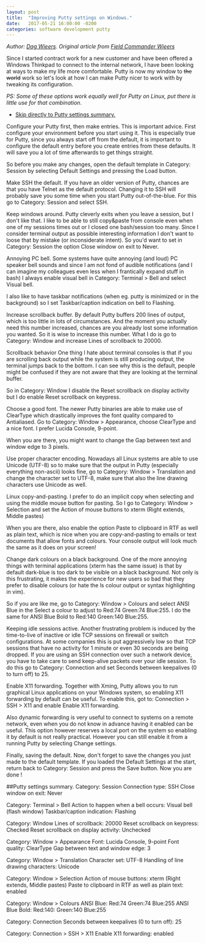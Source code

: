 ```yaml
---
layout: post
title:  "Improving Putty settings on Windows."
date:   2017-05-21 16:00:00 -0200
categories: software development putty
---
```


*Author: [Dag Wieers](https://twitter.com/dagwieers). Original article from  [Field Commander Wieers](http://dag.wiee.rs/blog/content/improving-putty-settings-on-windows)*

Since I started contract work for a new customer and have been offered a Windows Thinkpad to connect to the internal network, I have been looking at ways to make my life more comfortable. Putty is now my window to ~~the world~~ work so let's look at how I can make Putty nicer to work with by tweaking its configuration.

_PS: Some of these options work equally well for Putty on Linux, put there is little use for that combination._

* [Skip directly to Putty settings summary.](#settings-summary)

Configure your Putty first, then make entries.
This is important advice. First configure your environment before you start using it. This is especially true for Putty, since you always start off from the default, it is important to configure the default entry before you create entries from these defaults. It will save you a lot of time afterwards to get things straight.

So before you make any changes, open the default template in Category: Session by selecting Default Settings and pressing the Load button.

Make SSH the default.
If you have an older version of Putty, chances are that you have Telnet as the default protocol. Changing it to SSH will probably save you some time when you start Putty out-of-the-blue. For this go to Category: Session and select SSH.

Keep windows around.
Putty cleverly exits when you leave a session, but I don't like that. I like to be able to still copy&paste from console even when one of my sessions times out or I closed one bash/session too many. Since I consider terminal output as possible interesting information I don't want to loose that by mistake (or inconsiderate intent). So you'd want to set in Category: Session the option Close window on exit to Never.

Annoying PC bell.
Some systems have quite annoying (and loud) PC speaker bell sounds and since I am not fond of audible notifications (and I can imagine my colleagues even less when I frantically expand stuff in bash) I always enable visual bell in Category: Terminal > Bell and select Visual bell.

I also like to have taskbar notifications (when eg. putty is minimized or in the background) so I set Taskbar/caption indication on bell to Flashing.

Increase scrollback buffer.
By default Putty buffers 200 lines of output, which is too little in lots of circumstances. And the moment you actually need this number increased, chances are you already lost some information you wanted. So it is wise to increase this number. What I do is go to Category: Window and increase Lines of scrollback to 20000.

Scrollback behavior
One thing I hate about terminal consoles is that if you are scrolling back output while the system is still producing output, the terminal jumps back to the bottom. I can see why this is the default, people might be confused if they are not aware that they are looking at the terminal buffer.

So in Category: Window I disable the Reset scrollback on display activity but I do enable Reset scrollback on keypress.

Choose a good font.
The newer Putty binaries are able to make use of ClearType which drastically improves the font quality compared to Antialiased. Go to Category: Window > Appearance, choose ClearType and a nice font. I prefer Lucida Console, 9-point.

When you are there, you might want to change the Gap between text and window edge to 3 pixels.

Use proper character encoding.
Nowadays all Linux systems are able to use Unicode (UTF-8) so to make sure that the output in Putty (especially everything non-ascii) looks fine, go to Category: Window > Translation and change the character set to UTF-8, make sure that also the line drawing characters use Unicode as well.

Linux copy-and-pasting.
I prefer to do an implicit copy when selecting and using the middle mouse button for pasting. So I go to Category: Window > Selection and set the Action of mouse buttons to xterm (Right extends, Middle pastes)

When you are there, also enable the option Paste to clipboard in RTF as well as plain text, which is nice when you are copy-and-pasting to emails or text documents that allow fonts and colours. Your console output will look much the same as it does on your screen!

Change dark colours on a black background.
One of the more annoying things with terminal applications (xterm has the same issue) is that by default dark-blue is too dark to be visible on a black background. Not only is this frustrating, it makes the experience for new users so bad that they prefer to disable colours (or hate the ls colour output or syntax highlighting in vim).

So if you are like me, go to Category: Window > Colours and select ANSI Blue in the Select a colour to adjust to Red:74 Green:74 Blue:255. I do the same for ANSI Blue Bold to Red:140 Green:140 Blue:255.

Keeping idle sessions active.
Another frustrating problem is induced by the time-to-live of inactive or idle TCP sessions on firewall or switch configurations. At some companies this is put aggressively low so that TCP sessions that have no activity for 1 minute or even 30 seconds are being dropped. If you are using an SSH connection over such a network device, you have to take care to send keep-alive packets over your idle session. To do this go to Category: Connection and set Seconds between keepalives (0 to turn off) to 25.

Enable X11 forwarding.
Together with Xming, Putty allows you to run graphical Linux applications on your Windows system, so enabling X11 forwarding by default can be useful. To enable this, got to: Connection > SSH > X11 and enable Enable X11 forwarding.

Also dynamic forwarding is very useful to connect to systems on a remote network, even when you do not know in advance having it enabled can be useful. This option however reserves a local port on the system so enabling it by default is not really practical. However you can still enable it from a running Putty by selecting Change settings.

Finally, saving the default.
Now, don't forget to save the changes you just made to the default template. If you loaded the Default Settings at the start, return back to Category: Session and press the Save button. Now you are done !

##Putty settings summary. <a id="settings-summary"></a>
Category: Session
Connection type: SSH
Close window on exit: Never

Category: Terminal > Bell
Action to happen when a bell occurs: Visual bell (flash window)
Taskbar/caption indication: Flashing

Category: Window
Lines of scrollback: 20000
Reset scrollback on keypress: Checked
Reset scrollback on display activity: Unchecked

Category: Window > Appearance
Font: Lucida Console, 9-point
Font quality: ClearType
Gap between text and window edge: 3

Category: Window > Translation
Character set: UTF-8
Handling of line drawing characters: Unicode

Category: Window > Selection
Action of mouse buttons: xterm (Right extends, Middle pastes)
Paste to clipboard in RTF as well as plain text: enabled

Category: Window > Colours
ANSI Blue: Red:74 Green:74 Blue:255
ANSI Blue Bold: Red:140: Green:140 Blue:255

Category: Connection
Seconds between keepalives (0 to turn off): 25

Category: Connection > SSH > X11
Enable X11 forwarding: enabled
